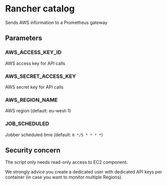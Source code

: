 # Rancher catalog

Sends AWS information to a Prometheus gateway

## Parameters

### AWS_ACCESS_KEY_ID
AWS access key for API calls

### AWS_SECRET_ACCESS_KEY
AWS secret key for API calls

### AWS_REGION_NAME
AWS region (default: eu-west-1)

### JOB_SCHEDULED
Jobber scheduled time (default: `0 */5 * * * *`)

## Security concern
The script only needs read-only access to EC2 component.

We strongly advice you create a dedicated user with dedicated
API keys per container (in case you want to monitor multiple Regions).
